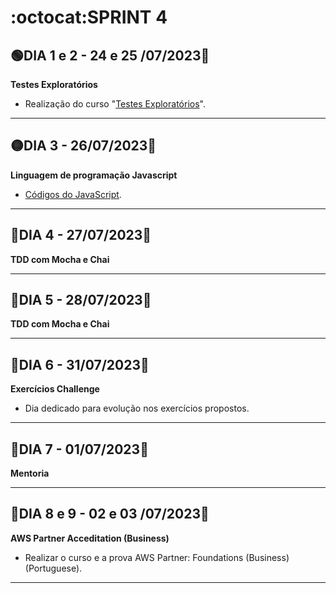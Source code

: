 # :octocat:SPRINT 4
## :green_circle:DIA 1 e 2 - 24 e 25 /07/2023:pushpin:
**Testes Exploratórios**
- Realização do curso "[Testes Exploratórios](https://github.com/AndressaComp/SPRINTs/issues/38#issue-1826966576)".
---
## :yellow_circle:DIA 3 - 26/07/2023:pushpin:
**Linguagem de programação Javascript**
- [Códigos do JavaScript](https://github.com/AndressaComp/SPRINTs/issues/39#issue-1829649771).
---
## :red_circle:DIA 4 - 27/07/2023:pushpin:
**TDD com Mocha e Chai**

---
## :red_circle:DIA 5 - 28/07/2023:pushpin:
**TDD com Mocha e Chai**

---
## :red_circle:DIA 6 - 31/07/2023:pushpin:
**Exercícios Challenge**
- Dia dedicado para evolução nos exercícios propostos.
---
## :red_circle:DIA 7 - 01/07/2023:pushpin:
**Mentoria**

---
## :red_circle:DIA 8 e 9 - 02 e 03 /07/2023:pushpin:
**AWS Partner Acceditation (Business)**
- Realizar o curso e a prova AWS Partner: Foundations (Business) (Portuguese).
---
